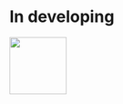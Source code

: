 <h1>In developing</h1>


<img src="https://github.com/orange-manul/giff/11a.gif" width="100" height="100" alt="" />

